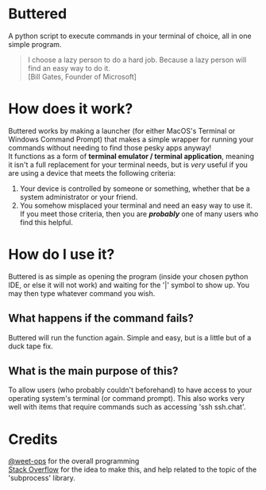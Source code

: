 # Buttered
A python script to execute commands in your terminal of choice, all in one simple program.<br/>
>I choose a lazy person to do a hard job. Because a lazy person will find an easy way to do it.<br/>
>[Bill Gates, Founder of Microsoft]

# How does it work?
Buttered works by making a launcher (for either MacOS's Terminal or Windows Command Prompt) that makes a simple wrapper for running your commands without needing to find those pesky apps anyway!<br/>
It functions as a form of **terminal emulator / terminal application**, meaning it isn't a full replacement for your terminal needs, but is *very* useful if you are using a device that meets the following criteria:
  1. Your device is controlled by someone or something, whether that be a system administrator or your friend.
  2. You somehow misplaced your terminal and need an easy way to use it.
If you meet those criteria, then you are ***probably*** one of many users who find this helpful.

# How do I use it?
Buttered is as simple as opening the program (inside your chosen python IDE, or else it will not work) and waiting for the '|' symbol to show up. You may then type whatever command you wish.

## What happens if the command fails?
Buttered will run the function again. Simple and easy, but is a little but of a duck tape fix.

## What is the main purpose of this?
To allow users (who probably couldn't beforehand) to have access to your operating system's terminal (or command prompt). This also works very well with items that require commands such as accessing 'ssh ssh.chat'.

# Credits
[@weet-ops](https://github.com/weet-ops) for the overall programming<br/>
[Stack Overflow](https://stackoverflow.com/) for the idea to make this, and help related to the topic of the 'subprocess' library.
